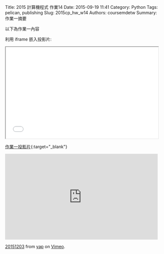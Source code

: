 Title: 2015 計算機程式 作業14
Date: 2015-09-19 11:41
Category: Python
Tags: pelican, publishing
Slug: 2015cp_hw_w14
Authors: coursemdetw
Summary: 作業一摘要

以下為作業一內容

利用 iframe 嵌入投影片:

<iframe src="40423154_cp_w14_p.html" width="500" height="300"></iframe>

[作業一投影片](40423154_cp_w14_p.html){:target="_blank"}

<iframe src="https://player.vimeo.com/video/147733326" width="500" height="281" frameborder="0" webkitallowfullscreen mozallowfullscreen allowfullscreen></iframe> <p><a href="https://vimeo.com/147733326">20151203</a> from <a href="https://vimeo.com/user45104858">yap</a> on <a href="https://vimeo.com">Vimeo</a>.</p>